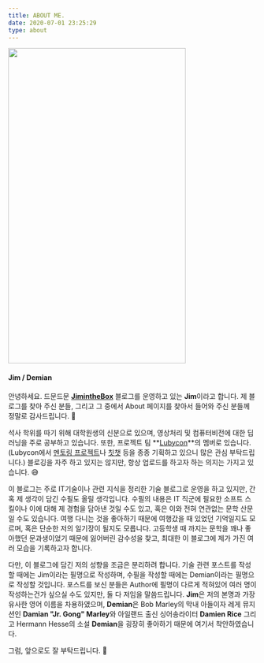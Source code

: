 ```yaml
---
title: ABOUT ME.
date: 2020-07-01 23:25:29
type: about
---
```


<img src="/images/about/ica.jpg" width="360" height="640">

#### Jim / Demian

안녕하세요. 드문드문 **[JimintheBox](https://jimheo.github.io/)** 블로그를 운영하고 있는 **Jim**이라고 합니다.
제 블로그를 찾아 주신 분들, 그리고 그 중에서 About 페이지를 찾아서 들어와 주신 분들께 정말로 감사드립니다. :bow:

석사 학위를 따기 위해 대학원생의 신분으로 있으며, 영상처리 및 컴퓨터비전에 대한 딥러닝을 주로 공부하고 있습니다.
또한, 프로젝트 팀 **[Lubycon](https://lubycon.io/)**의 멤버로 있습니다.
(Lubycon에서 [멘토링 프로젝트](https://lubycon.io/magazines/2020/06/09/1st-demo-day/)나 [칫챗](https://lubycon.io/magazines/2019/11/18/1st-chit-chat-retrospective/) 등을 종종 기획하고 있으니 많은 관심 부탁드립니다.)
블로깅을 자주 하고 있지는 않지만, 항상 업로드를 하고자 하는 의지는 가지고 있습니다. :sweat_smile:

이 블로그는 주로 IT기술이나 관련 지식을 정리한 기술 블로그로 운영을 하고 있지만, 간혹 제 생각이 담긴 수필도 올릴 생각입니다.
수필의 내용은 IT 직군에 필요한 소프트 스킬이나 이에 대해 제 경험을 담아낸 것일 수도 있고, 혹은 이와 전혀 연관없는 문학 산문일 수도 있습니다.
여행 다니는 것을 좋아하기 때문에 여행갔을 때 있었던 기억일지도 모르며, 혹은 단순한 저의 일기장이 될지도 모릅니다.
고등학생 때 까지는 문학을 꽤나 좋아했던 문과생이었기 때문에 잃어버린 감수성을 찾고, 최대한 이 블로그에 제가 가진 여러 모습을 기록하고자 합니다.

다만, 이 블로그에 담긴 저의 성향을 조금은 분리하려 합니다.
기술 관련 포스트를 작성할 때에는 Jim이라는 필명으로 작성하며, 수필을 작성할 때에는 Demian이라는 필명으로 작성할 것입니다.
포스트를 보신 분들은 Author에 필명이 다르게 적혀있어 여러 명이 작성하는건가 싶으실 수도 있지만, 둘 다 저임을 말씀드립니다.
**Jim**은 저의 본명과 가장 유사한 영어 이름을 차용하였으며, **Demian**은 Bob Marley의 막내 아들이자 레게 뮤지션인 **Damian "Jr. Gong" Marley**와 아일랜드 출신 싱어송라이터 **Damien Rice** 그리고 Hermann Hesse의 소설 **Demian**을 굉장히 좋아하기 때문에 여기서 착안하였습니다.

그럼, 앞으로도 잘 부탁드립니다. :pray:
